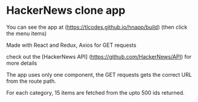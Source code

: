# HackerNews clone app

You can see the app at (https://tlcodes.github.io/hnapp/build) (then click the menu items)

Made with React and Redux, Axios for GET requests

check out the [HackerNews API] (https://github.com/HackerNews/API) for more details

The app uses only one component, the GET requests gets the correct URL from the route path.

For each category, 15 items are fetched from the upto 500 ids returned.